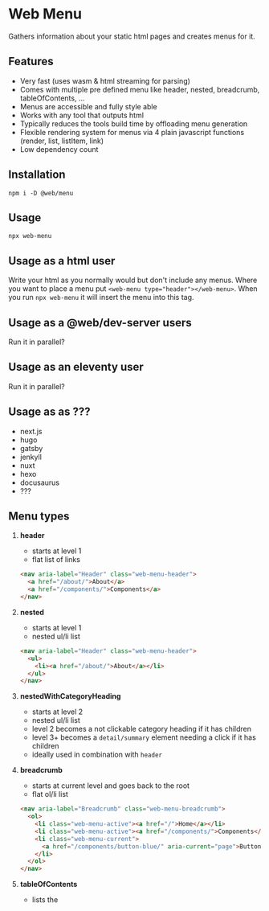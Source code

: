 # Web Menu

Gathers information about your static html pages and creates menus for it.

## Features

- Very fast (uses wasm & html streaming for parsing)
- Comes with multiple pre defined menu like header, nested, breadcrumb, tableOfContents, ...
- Menus are accessible and fully style able
- Works with any tool that outputs html
- Typically reduces the tools build time by offloading menu generation
- Flexible rendering system for menus via 4 plain javascript functions (render, list, listItem, link)
- Low dependency count

## Installation

```
npm i -D @web/menu
```

## Usage

```
npx web-menu
```

## Usage as a html user

Write your html as you normally would but don't include any menus.
Where you want to place a menu put `<web-menu type="header"></web-menu>`.
When you run `npx web-menu` it will insert the menu into this tag.

## Usage as a @web/dev-server users

Run it in parallel?

## Usage as an eleventy user

Run it in parallel?

## Usage as as ???

- next.js
- hugo
- gatsby
- jenkyll
- nuxt
- hexo
- docusaurus
- ???


## Menu types

1. **header**

   - starts at level 1
   - flat list of links

   ```html
   <nav aria-label="Header" class="web-menu-header">
     <a href="/about/">About</a>
     <a href="/components/">Components</a>
   </nav>
   ```

2. **nested**

   - starts at level 1
   - nested ul/li list

   ```html
   <nav aria-label="Header" class="web-menu-header">
     <ul>
       <li><a href="/about/">About</a></li>
     </ul>
   </nav>
   ```

3. **nestedWithCategoryHeading**

   - starts at level 2
   - nested ul/li list
   - level 2 becomes a not clickable category heading if it has children
   - level 3+ becomes a `detail/summary` element needing a click if it has children
   - ideally used in combination with `header`

4. **breadcrumb**

   - starts at current level and goes back to the root
   - flat ol/li list

   ```html
   <nav aria-label="Breadcrumb" class="web-menu-breadcrumb">
     <ol>
       <li class="web-menu-active"><a href="/">Home</a></li>
       <li class="web-menu-active"><a href="/components/">Components</a></li>
       <li class="web-menu-current">
         <a href="/components/button-blue/" aria-current="page">Button Blue</a>
       </li>
     </ol>
   </nav>
   ```

5. **tableOfContents**

   - lists the 
